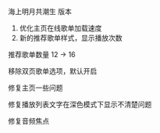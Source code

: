 海上明月共潮生 版本

1. 优化主页在线歌单加载速度
2. 新的推荐歌单样式，显示播放次数

推荐歌单数量 12 -> 16

移除双页歌单选项，默认开启

修复主页一些问题

修复播放列表文字在深色模式下显示不清楚问题

修复音频焦点